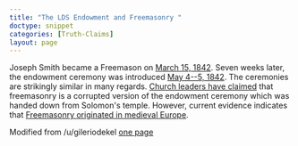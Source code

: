 ```yaml
---
title: "The LDS Endowment and Freemasonry "
doctype: snippet
categories: [Truth-Claims]
layout: page
---
```


Joseph Smith became a Freemason on [March 15, 1842](https://byustudies.byu.edu/content/volume-4-chapter-32). Seven weeks later, the endowment ceremony was introduced [May 4--5, 1842](https://www.dialoguejournal.com/wp-content/uploads/sbi/articles/Dialogue_V34N0102_87.pdf). The ceremonies are strikingly similar in many regards. [Church leaders have claimed](https://scholarsarchive.byu.edu/cgi/viewcontent.cgi?referer=&httpsredir=1&article=1737&context=byusq) that freemasonry is a corrupted version of the endowment ceremony which was handed down from Solomon's temple. However, current evidence indicates that [Freemasonry originated in medieval Europe](https://en.wikipedia.org/wiki/History_of_Freemasonry#From_origin_to_Grand_Lodge_Freemasonry).

Modified from /u/gileriodekel [one page](https://gileriodekel.com/wp-content/uploads/sites/798/2018/05/Just-One-Page.pdf)
